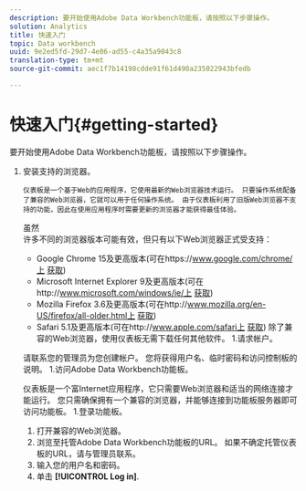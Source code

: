 ```yaml
---
description: 要开始使用Adobe Data Workbench功能板，请按照以下步骤操作。
solution: Analytics
title: 快速入门
topic: Data workbench
uuid: 9e2ed5fd-29d7-4e06-ad55-c4a35a9043c8
translation-type: tm+mt
source-git-commit: aec1f7b14198cdde91f61d490a235022943bfedb

---
```



# 快速入门{#getting-started}

要开始使用Adobe Data Workbench功能板，请按照以下步骤操作。

1. 安装支持的浏览器。

       仪表板是一个基于Web的应用程序，它使用最新的Web浏览器技术运行。 只要操作系统配备了兼容的Web浏览器，它就可以用于任何操作系统。 由于仪表板利用了旧版Web浏览器不支持的功能，因此在使用应用程序时需要更新的浏览器才能获得最佳体验。
   虽然     
    许多不同的浏览器版本可能有效，但只有以下Web浏览器正式受支持：
   
   * Google Chrome 15及更高版本(可在https://www.google.com/chrome/上 [获取](https://www.google.com/chrome/))
   * Microsoft Internet Explorer 9及更高版本(可在http://www.microsoft.com/windows/ie/上 [获取](http://www.microsoft.com/windows/ie/))
   * Mozilla Firefox 3.6及更高版本(可在http://www.mozilla.org/en-US/firefox/all-older.html上 [获取](http://www.mozilla.org/en-US/firefox/all-older.html))
   * Safari 5.1及更高版本(可在http://www.apple.com/safari上 [获取](http://www.apple.com/safari))
   除了兼容的Web浏览器，使用仪表板无需下载任何其他软件。 1.请求帐户。

   请联系您的管理员为您创建帐户。 您将获得用户名、临时密码和访问控制板的说明。 1.访问Adobe Data Workbench功能板。

   仪表板是一个富Internet应用程序，它只需要Web浏览器和适当的网络连接才能运行。 您只需确保拥有一个兼容的浏览器，并能够连接到功能板服务器即可访问功能板。 1.登录功能板。
   1. 打开兼容的Web浏览器。
   1. 浏览至托管Adobe Data Workbench功能板的URL。 如果不确定托管仪表板的URL，请与管理员联系。
   1. 输入您的用户名和密码。
   1. 单击 **[!UICONTROL Log in]**.
